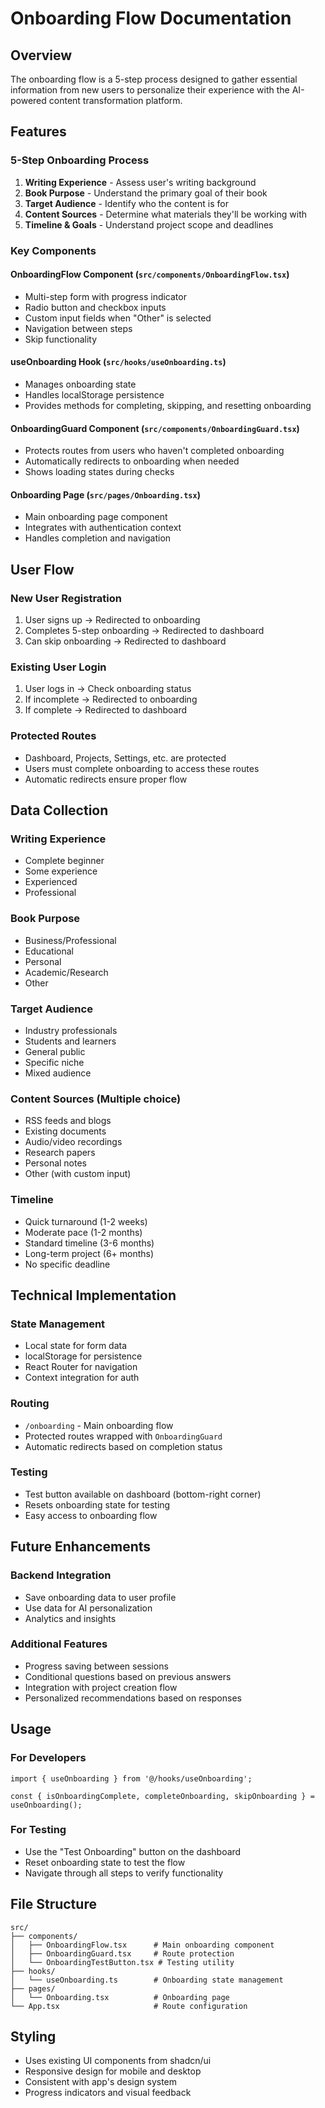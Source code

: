 # Onboarding Flow Documentation

## Overview
The onboarding flow is a 5-step process designed to gather essential information from new users to personalize their experience with the AI-powered content transformation platform.

## Features

### 5-Step Onboarding Process
1. **Writing Experience** - Assess user's writing background
2. **Book Purpose** - Understand the primary goal of their book
3. **Target Audience** - Identify who the content is for
4. **Content Sources** - Determine what materials they'll be working with
5. **Timeline & Goals** - Understand project scope and deadlines

### Key Components

#### OnboardingFlow Component (`src/components/OnboardingFlow.tsx`)
- Multi-step form with progress indicator
- Radio button and checkbox inputs
- Custom input fields when "Other" is selected
- Navigation between steps
- Skip functionality

#### useOnboarding Hook (`src/hooks/useOnboarding.ts`)
- Manages onboarding state
- Handles localStorage persistence
- Provides methods for completing, skipping, and resetting onboarding

#### OnboardingGuard Component (`src/components/OnboardingGuard.tsx`)
- Protects routes from users who haven't completed onboarding
- Automatically redirects to onboarding when needed
- Shows loading states during checks

#### Onboarding Page (`src/pages/Onboarding.tsx`)
- Main onboarding page component
- Integrates with authentication context
- Handles completion and navigation

## User Flow

### New User Registration
1. User signs up → Redirected to onboarding
2. Completes 5-step onboarding → Redirected to dashboard
3. Can skip onboarding → Redirected to dashboard

### Existing User Login
1. User logs in → Check onboarding status
2. If incomplete → Redirected to onboarding
3. If complete → Redirected to dashboard

### Protected Routes
- Dashboard, Projects, Settings, etc. are protected
- Users must complete onboarding to access these routes
- Automatic redirects ensure proper flow

## Data Collection

### Writing Experience
- Complete beginner
- Some experience
- Experienced
- Professional

### Book Purpose
- Business/Professional
- Educational
- Personal
- Academic/Research
- Other

### Target Audience
- Industry professionals
- Students and learners
- General public
- Specific niche
- Mixed audience

### Content Sources (Multiple choice)
- RSS feeds and blogs
- Existing documents
- Audio/video recordings
- Research papers
- Personal notes
- Other (with custom input)

### Timeline
- Quick turnaround (1-2 weeks)
- Moderate pace (1-2 months)
- Standard timeline (3-6 months)
- Long-term project (6+ months)
- No specific deadline

## Technical Implementation

### State Management
- Local state for form data
- localStorage for persistence
- React Router for navigation
- Context integration for auth

### Routing
- `/onboarding` - Main onboarding flow
- Protected routes wrapped with `OnboardingGuard`
- Automatic redirects based on completion status

### Testing
- Test button available on dashboard (bottom-right corner)
- Resets onboarding state for testing
- Easy access to onboarding flow

## Future Enhancements

### Backend Integration
- Save onboarding data to user profile
- Use data for AI personalization
- Analytics and insights

### Additional Features
- Progress saving between sessions
- Conditional questions based on previous answers
- Integration with project creation flow
- Personalized recommendations based on responses

## Usage

### For Developers
```tsx
import { useOnboarding } from '@/hooks/useOnboarding';

const { isOnboardingComplete, completeOnboarding, skipOnboarding } = useOnboarding();
```

### For Testing
- Use the "Test Onboarding" button on the dashboard
- Reset onboarding state to test the flow
- Navigate through all steps to verify functionality

## File Structure
```
src/
├── components/
│   ├── OnboardingFlow.tsx      # Main onboarding component
│   ├── OnboardingGuard.tsx     # Route protection
│   └── OnboardingTestButton.tsx # Testing utility
├── hooks/
│   └── useOnboarding.ts        # Onboarding state management
├── pages/
│   └── Onboarding.tsx          # Onboarding page
└── App.tsx                     # Route configuration
```

## Styling
- Uses existing UI components from shadcn/ui
- Responsive design for mobile and desktop
- Consistent with app's design system
- Progress indicators and visual feedback
